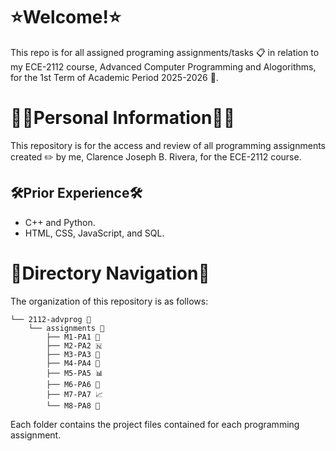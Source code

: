 # ⭐Welcome!⭐

This repo is for all assigned programing assignments/tasks 📋 in relation to my ECE-2112 course, Advanced Computer Programming and Alogorithms, for the 1st Term of Academic Period 2025-2026 📅.

# 🚶‍♂️Personal Information🚶‍♂️

This repository is for the access and review of all programming assignments created ✏️ by me, Clarence Joseph B. Rivera, for the ECE-2112 course. 

## 🛠Prior Experience🛠
- C++ and Python.
- HTML, CSS, JavaScript, and SQL.

# 📁Directory Navigation📁

The organization of this repository is as follows:
```
└── 2112-advprog 📂
    └── assignments 📄
        ├── M1-PA1 🐍
        ├── M2-PA2 🇳
        ├── M3-PA3 🐼
        ├── M4-PA4 📄
        ├── M5-PA5 📊
        ├── M6-PA6 📝
        ├── M7-PA7 📈
        └── M8-PA8 🟰
```
Each folder contains the project files contained for each programming assignment.